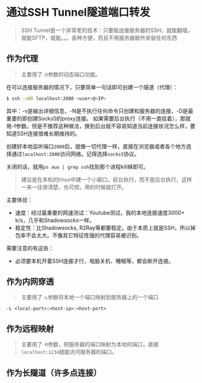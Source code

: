 # 通过SSH Tunnel隧道端口转发

> SSH Tunnel是一个非常老的技术：只要能连接服务器的SSH，就能翻墙，就能SFTP，就能。。。各种方便，而且不用服务器额外安装任何东西

## 作为代理
> 主要用了`-D`参数的动态端口功能。

在可以连接服务器的情况下，只要简单一句话即可创建一个隧道（代理）：
```sh
$ ssh -vND localhost:2080 <user>@<IP>
```
其中：-v是输出详细信息，-N是不执行任何命令只创建和服务器的连接，-D是最重要的即创建Socks5的proxy连接。
如果需要后台执行（不用一直挂着），那就用-f参数。但是不推荐这种做法，换到后台就不容易知道当前连接状况怎么样，要知道SSH连接很难长期维持的。

创建好本地监听端口`2080`后，就像一切代理一样，直接在浏览器或者各个地方选择通过`localhost:2080`访问网络。记得选择`socks5`协议。

关闭的话，就用`ps aux | grep ssh`找到那个进程kill掉即可。

> 建议是在本机的tmux中建一个小窗口，前台执行，而不是后台执行，这样一来一往很清楚，也可控。用的时候就打开。


主要体验：
- 速度：经过最重要的网速测试：Youtube测试，我的本地连接速度3000+ k/s，几乎和Shadowsocks一样。
- 稳定性：比Shadowsocks, R2Ray等都要稳定。由于本质上就是SSH，所以掉包率不会太大。不像其它特征性强的代理容易被识别。

需要注意的有这些：
- 必须要本机开着SSH连接才行，电脑关机、睡眠等，都会断开连接。

## 作为内网穿透
> 主要用了`-L`参数将本地一个端口映射到服务器上的一个端口

```
-L <local-port>:<host-ip>:<host-port>
```


## 作为远程映射
> 主要用了`-R`参数，把服务器的端口映射为本地的端口，直接`localhost:1234`就能访问服务器的端口。



## 作为长隧道（许多点连接）
